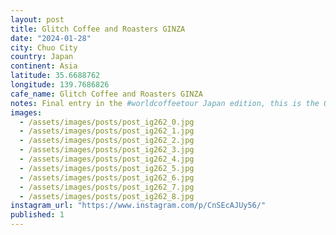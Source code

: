```yaml
---
layout: post
title: Glitch Coffee and Roasters GINZA
date: "2024-01-28"
city: Chuo City
country: Japan
continent: Asia
latitude: 35.6688762
longitude: 139.7686826
cafe_name: Glitch Coffee and Roasters GINZA
notes: Final entry in the #worldcoffeetour Japan edition, this is the OG glitch, a big shout out to @insta_msa my line mate and company for this amazing last coffee experience.
images:
  - /assets/images/posts/post_ig262_0.jpg
  - /assets/images/posts/post_ig262_1.jpg
  - /assets/images/posts/post_ig262_2.jpg
  - /assets/images/posts/post_ig262_3.jpg
  - /assets/images/posts/post_ig262_4.jpg
  - /assets/images/posts/post_ig262_5.jpg
  - /assets/images/posts/post_ig262_6.jpg
  - /assets/images/posts/post_ig262_7.jpg
  - /assets/images/posts/post_ig262_8.jpg
instagram_url: "https://www.instagram.com/p/CnSEcAJUy56/"
published: 1
---
```

